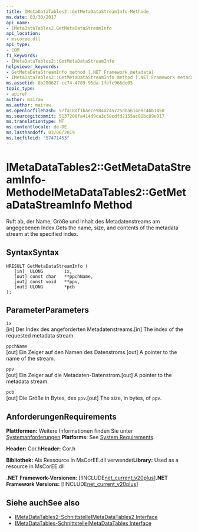```yaml
---
title: IMetaDataTables2::GetMetaDataStreamInfo-Methode
ms.date: 03/30/2017
api_name:
- IMetaDataTables2.GetMetaDataStreamInfo
api_location:
- mscoree.dll
api_type:
- COM
f1_keywords:
- IMetaDataTables2::GetMetaDataStreamInfo
helpviewer_keywords:
- GetMetaDataStreamInfo method [.NET Framework metadata]
- IMetaDataTables2::GetMetaDataStreamInfo method [.NET Framework metadata]
ms.assetid: 8b280627-cc74-4789-95da-1fefc966de05
topic_type:
- apiref
author: mairaw
ms.author: mairaw
ms.openlocfilehash: 57fa18df1baece984a745725dba614e8c4bb1450
ms.sourcegitcommit: 5137208fa414d9ca3c58cdfd2155ac81bc89e917
ms.translationtype: MT
ms.contentlocale: de-DE
ms.lasthandoff: 03/06/2019
ms.locfileid: "57471453"
---
```

# <a name="imetadatatables2getmetadatastreaminfo-method"></a><span data-ttu-id="5f7e2-102">IMetaDataTables2::GetMetaDataStreamInfo-Methode</span><span class="sxs-lookup"><span data-stu-id="5f7e2-102">IMetaDataTables2::GetMetaDataStreamInfo Method</span></span>
<span data-ttu-id="5f7e2-103">Ruft ab, der Name, Größe und Inhalt des Metadatenstreams am angegebenen Index.</span><span class="sxs-lookup"><span data-stu-id="5f7e2-103">Gets the name, size, and contents of the metadata stream at the specified index.</span></span>  
  
## <a name="syntax"></a><span data-ttu-id="5f7e2-104">Syntax</span><span class="sxs-lookup"><span data-stu-id="5f7e2-104">Syntax</span></span>  
  
```  
HRESULT GetMetaDataStreamInfo (  
   [in]  ULONG        ix,  
   [out] const char   **ppchName,  
   [out] const void   **ppv,  
   [out] ULONG        *pcb  
);  
```  
  
## <a name="parameters"></a><span data-ttu-id="5f7e2-105">Parameter</span><span class="sxs-lookup"><span data-stu-id="5f7e2-105">Parameters</span></span>  
 `ix`  
 <span data-ttu-id="5f7e2-106">[in] Der Index des angeforderten Metadatenstreams.</span><span class="sxs-lookup"><span data-stu-id="5f7e2-106">[in] The index of the requested metadata stream.</span></span>  
  
 `ppchName`  
 <span data-ttu-id="5f7e2-107">[out] Ein Zeiger auf den Namen des Datenstroms.</span><span class="sxs-lookup"><span data-stu-id="5f7e2-107">[out] A pointer to the name of the stream.</span></span>  
  
 `ppv`  
 <span data-ttu-id="5f7e2-108">[out] Ein Zeiger auf die Metadaten-Datenstrom.</span><span class="sxs-lookup"><span data-stu-id="5f7e2-108">[out] A pointer to the metadata stream.</span></span>  
  
 `pcb`  
 <span data-ttu-id="5f7e2-109">[out] Die Größe in Bytes, des `ppv`.</span><span class="sxs-lookup"><span data-stu-id="5f7e2-109">[out] The size, in bytes, of `ppv`.</span></span>  
  
## <a name="requirements"></a><span data-ttu-id="5f7e2-110">Anforderungen</span><span class="sxs-lookup"><span data-stu-id="5f7e2-110">Requirements</span></span>  
 <span data-ttu-id="5f7e2-111">**Plattformen:** Weitere Informationen finden Sie unter [Systemanforderungen](../../../../docs/framework/get-started/system-requirements.md).</span><span class="sxs-lookup"><span data-stu-id="5f7e2-111">**Platforms:** See [System Requirements](../../../../docs/framework/get-started/system-requirements.md).</span></span>  
  
 <span data-ttu-id="5f7e2-112">**Header:** Cor.h</span><span class="sxs-lookup"><span data-stu-id="5f7e2-112">**Header:** Cor.h</span></span>  
  
 <span data-ttu-id="5f7e2-113">**Bibliothek:** Als Ressource in MsCorEE.dll verwendet</span><span class="sxs-lookup"><span data-stu-id="5f7e2-113">**Library:** Used as a resource in MsCorEE.dll</span></span>  
  
 <span data-ttu-id="5f7e2-114">**.NET Framework-Versionen:** [!INCLUDE[net_current_v20plus](../../../../includes/net-current-v20plus-md.md)]</span><span class="sxs-lookup"><span data-stu-id="5f7e2-114">**.NET Framework Versions:** [!INCLUDE[net_current_v20plus](../../../../includes/net-current-v20plus-md.md)]</span></span>  
  
## <a name="see-also"></a><span data-ttu-id="5f7e2-115">Siehe auch</span><span class="sxs-lookup"><span data-stu-id="5f7e2-115">See also</span></span>
- [<span data-ttu-id="5f7e2-116">IMetaDataTables2-Schnittstelle</span><span class="sxs-lookup"><span data-stu-id="5f7e2-116">IMetaDataTables2 Interface</span></span>](../../../../docs/framework/unmanaged-api/metadata/imetadatatables2-interface.md)
- [<span data-ttu-id="5f7e2-117">IMetaDataTables-Schnittstelle</span><span class="sxs-lookup"><span data-stu-id="5f7e2-117">IMetaDataTables Interface</span></span>](../../../../docs/framework/unmanaged-api/metadata/imetadatatables-interface.md)
